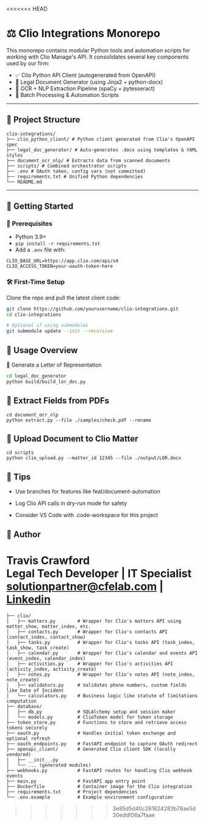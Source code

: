 <<<<<<< HEAD

# ⚖️ Clio Integrations Monorepo

This monorepo contains modular Python tools and automation scripts for working with Clio Manage's API. It consolidates several key components used by our firm:

- ✅ Clio Python API Client (autogenerated from OpenAPI)
- 🧾 Legal Document Generator (using Jinja2 + python-docx)
- 📄 OCR + NLP Extraction Pipeline (spaCy + pytesseract)
- 📂 Batch Processing & Automation Scripts

---

## 🧱 Project Structure

```
clio-integrations/ 
├── clio_python_client/ # Python client generated from Clio's OpenAPI spec 
├── legal_doc_generator/ # Auto-generates .docx using templates & YAML styles 
├── document_ocr_nlp/ # Extracts data from scanned documents 
├── scripts/ # Combined orchestrator scripts 
├── .env # OAuth token, config vars (not committed) 
├── requirements.txt # Unified Python dependencies 
└── README.md 
```

---

## 🚀 Getting Started

### 🔧 Prerequisites

- Python 3.9+
- `pip install -r requirements.txt`
- Add a `.env` file with:

```
CLIO_BASE_URL=https://app.clio.com/api/v4
CLIO_ACCESS_TOKEN=your-oauth-token-here
```

### 🛠 First-Time Setup

Clone the repo and pull the latest client code:

```bash
git clone https://github.com/yourusername/clio-integrations.git
cd clio-integrations

# Optional if using submodules
git submodule update --init --recursive
```

## 🧩 Usage Overview
🧾 Generate a Letter of Representation
```bash
cd legal_doc_generator
python build/build_lor_doc.py
```

## 📄 Extract Fields from PDFs
```
cd document_ocr_nlp
python extract.py --file ./samples/check.pdf --rename
```
## 🔗 Upload Document to Clio Matter
```
cd scripts
python clio_upload.py --matter_id 12345 --file ./output/LOR.docx
```
## 🧠 Tips
* Use branches for features like feat/document-automation

* Log Clio API calls in dry-run mode for safety

* Consider VS Code with .code-workspace for this project

## 👤 Author
Travis Crawford </br>
Legal Tech Developer | IT Specialist </br>
solutionpartner@cfelab.com | [Linkedin](https://www.linkedin.com/in/crawford-t)
=======
```clio_integration/
├── clio/
│   ├── matters.py        # Wrapper for Clio's matters API using matter_show, matter_index, etc.
│   ├── contacts.py       # Wrapper for Clio's contacts API (contact_index, contact_show)
│   ├── tasks.py          # Wrapper for Clio's tasks API (task_index, task_show, task_create)
│   ├── calendar.py       # Wrapper for Clio's calendar and events API (event_index, calendar_index)
│   ├── activities.py     # Wrapper for Clio's activities API (activity_index, activity_create)
│   ├── notes.py          # Wrapper for Clio's notes API (note_index, note_create)
│   ├── validators.py     # Validates phone numbers, custom fields like Date of Incident
│   └── calculators.py    # Business logic like statute of limitations computation
├── database/
│   ├── db.py             # SQLAlchemy setup and session maker
│   └── models.py         # ClioToken model for token storage
├── token_store.py        # Functions to store and retrieve access tokens securely
├── oauth.py              # Handles initial token exchange and optional refresh
├── oauth_endpoints.py    # FastAPI endpoint to capture OAuth redirect
├── openapi_client/       # Generated Clio client SDK (locally vendored)
│   ├── __init__.py
│   └── ... (generated modules)
├── webhooks.py           # FastAPI routes for handling Clio webhook events
├── main.py               # FastAPI app entry point
├── Dockerfile            # Container image for the Clio integration
├── requirements.txt      # Project dependencies
└── .env.example          # Example environment configuration
```
>>>>>>> 3e85d5d40c261624283b78ae5d30eddf06a7faae
